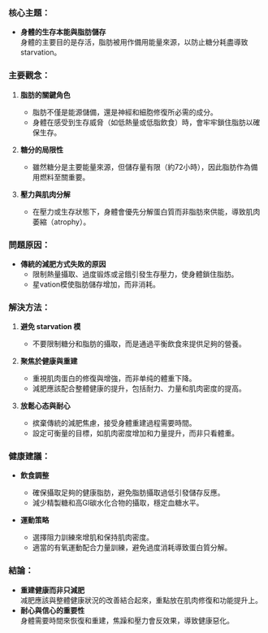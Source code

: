 ### 核心主題： 
- **身體的生存本能與脂肪儲存**  
  身體的主要目的是存活，脂肪被用作備用能量來源，以防止糖分耗盡導致 starvation。

### 主要觀念：
1. **脂肪的關鍵角色**  
   - 脂肪不僅是能源儲備，還是神經和細胞修復所必需的成分。
   - 身體在感受到生存威脅（如低熱量或低脂飲食）時，會牢牢鎖住脂肪以確保生存。

2. **糖分的局限性**  
   - 雖然糖分是主要能量來源，但儲存量有限（約72小時），因此脂肪作為備用燃料至關重要。

3. **壓力與肌肉分解**  
   - 在壓力或生存狀態下，身體會優先分解蛋白質而非脂肪來供能，導致肌肉萎縮（atrophy）。

### 問題原因：
- **傳統的減肥方式失敗的原因**  
  - 限制熱量攝取、過度锻炼或굶餓引發生存壓力，使身體鎖住脂肪。
  - 星vation模使脂肪儲存增加，而非消耗。

### 解決方法：
1. **避免 starvation 模**  
   - 不要限制糖分和脂肪的攝取，而是通過平衡飲食來提供足夠的營養。

2. **聚焦於健康與重建**  
   - 重視肌肉蛋白的修復與增強，而非单纯的體重下降。
   - 減肥應該配合整體健康的提升，包括耐力、力量和肌肉密度的提高。

3. **放鬆心态與耐心**  
   - 摈棄傳統的減肥焦慮，接受身體重建過程需要時間。
   - 設定可衡量的目標，如肌肉密度增加和力量提升，而非只看體重。

### 健康建議：
- **飲食調整**  
  - 確保攝取足夠的健康脂肪，避免脂肪攝取過低引發儲存反應。
  - 減少精製糖和高GI碳水化合物的攝取，穩定血糖水平。

- **運動策略**  
  - 選擇阻力訓練來增肌和保持肌肉密度。
  - 適當的有氧運動配合力量訓練，避免過度消耗導致蛋白質分解。

### 結論：
- **重建健康而非只減肥**  
  减肥應該與整體健康狀況的改善結合起來，重點放在肌肉修復和功能提升上。
- **耐心與信心的重要性**  
  身體需要時間來恢復和重建，焦躁和壓力會反效果，導致健康惡化。